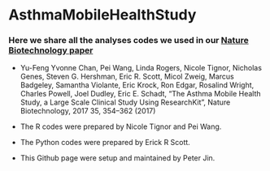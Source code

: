 # AsthmaMobileHealthStudy
### Here we share all the analyses codes we used in our [Nature Biotechnology paper](https://www.nature.com/nbt/journal/v35/n4/abs/nbt.3826.html)
- Yu-Feng Yvonne Chan, Pei Wang, Linda Rogers, Nicole Tignor, Nicholas Genes, Steven G. Hershman, Eric R. Scott, Micol Zweig, Marcus Badgeley, Samantha Violante, Eric Krock, Ron Edgar, Rosalind Wright, Charles Powell, Joel Dudley, Eric E. Schadt, “The Asthma Mobile Health Study, a Large Scale Clinical Study Using ResearchKit”, Nature Biotechnology, 2017 35, 354–362 (2017)

- The R codes were prepared by Nicole Tignor and Pei Wang. 
- The Python codes were prepared by Erick R Scott. 
- This Github page were setup and maintained by Peter Jin.  
